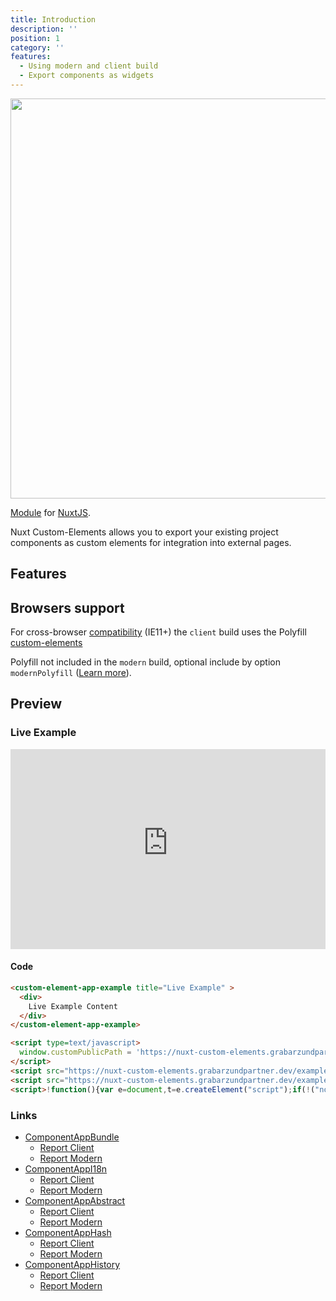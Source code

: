 ```yaml
---
title: Introduction
description: ''
position: 1
category: ''
features:
  - Using modern and client build
  - Export components as widgets
---
```


<!-- <img src="/preview.png" class="light-img" width="1280" height="640" alt=""/>
<img src="/preview-dark.png" class="dark-img" width="1280" height="640" alt=""/> -->
<img src="/intro-light.png" width="1280" height="640" alt=""/>

[Module]() for [NuxtJS](https://nuxtjs.org).

Nuxt Custom-Elements allows you to export your existing project components as custom elements for integration into external pages.

## Features

<list :items="features"></list>

## Browsers support

For cross-browser [compatibility](https://github.com/ungap/custom-elements#compatibility) (IE11+) the `client` build uses the Polyfill [custom-elements](https://github.com/ungap/custom-elements)

<alert type="warning">Polyfill not included in the `modern` build, optional include by option `modernPolyfill` ([Learn more](https://nuxt-custom-elements.grabarzundpartner.dev/options/#modernpolyfill)).</alert>

## Preview

### Live Example

<iframe style="width: 100%; height: 320px; border: none;" src="https://nuxt-custom-elements.grabarzundpartner.dev/example/component-app-example/"></iframe>


#### Code

```html
<custom-element-app-example title="Live Example" >
  <div>
    Live Example Content
  </div>
</custom-element-app-example>

<script type=text/javascript>
  window.customPublicPath = 'https://nuxt-custom-elements.grabarzundpartner.dev/example/component-app-example/';
</script>
<script src="https://nuxt-custom-elements.grabarzundpartner.dev/example/component-app-example/component-app-example.modern.js" type="module"></script>
<script src="https://nuxt-custom-elements.grabarzundpartner.dev/example/component-app-example/component-app-example.client.js" nomodule></script>
<script>!function(){var e=document,t=e.createElement("script");if(!("noModule"in t)&&"onbeforeload"in t){var n=!1;e.addEventListener("beforeload",function(e){if(e.target===t)n=!0;else if(!e.target.hasAttribute("nomodule")||!n)return;e.preventDefault()},!0),t.type="module",t.src=".",e.head.appendChild(t),t.remove()}}();</script>
```

### Links

- [ComponentAppBundle](https://nuxt-custom-elements.grabarzundpartner.dev/example/component-app-bundle/)
  - [Report Client](https://nuxt-custom-elements.grabarzundpartner.dev/example/reports/webpack/nuxt-custom-elements/component-app-bundle/client.html)
  - [Report Modern](https://nuxt-custom-elements.grabarzundpartner.dev/example/reports/webpack/nuxt-custom-elements/component-app-bundle/modern.html)
- [ComponentAppI18n](https://nuxt-custom-elements.grabarzundpartner.dev/example/component-app-i18n/)
  - [Report Client](https://nuxt-custom-elements.grabarzundpartner.dev/example/reports/webpack/nuxt-custom-elements/component-app-i18n/client.html)
  - [Report Modern](https://nuxt-custom-elements.grabarzundpartner.dev/example/reports/webpack/nuxt-custom-elements/component-app-i18n/modern.html)
- [ComponentAppAbstract](https://nuxt-custom-elements.grabarzundpartner.dev/example/component-app-abstract/)
  - [Report Client](https://nuxt-custom-elements.grabarzundpartner.dev/example/reports/webpack/nuxt-custom-elements/component-app-abstract/client.html)
  - [Report Modern](https://nuxt-custom-elements.grabarzundpartner.dev/example/reports/webpack/nuxt-custom-elements/component-app-abstract/modern.html)
- [ComponentAppHash](https://nuxt-custom-elements.grabarzundpartner.dev/example/component-app-hash/)
  - [Report Client](https://nuxt-custom-elements.grabarzundpartner.dev/example/reports/webpack/nuxt-custom-elements/component-app-hash/client.html)
  - [Report Modern](https://nuxt-custom-elements.grabarzundpartner.dev/example/reports/webpack/nuxt-custom-elements/component-app-hash/modern.html) 
- [ComponentAppHistory](https://nuxt-custom-elements.grabarzundpartner.dev/example/component-app-history/)
  - [Report Client](https://nuxt-custom-elements.grabarzundpartner.dev/example/reports/webpack/nuxt-custom-elements/component-app-history/client.html)
  - [Report Modern](https://nuxt-custom-elements.grabarzundpartner.dev/example/reports/webpack/nuxt-custom-elements/component-app-history/modern.html)
